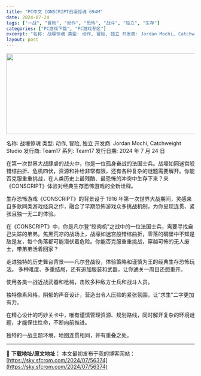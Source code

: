 ```yaml
---
title: "PC中文 CONSCRIPT战壕惊魂 694M"
date: 2024-07-24
tags: ["一战", "冒险", "动作", "恐怖", "战斗", "独立", "生存"]
categories: ["PC游戏下载", "PC游戏专区"]
excerpt: "名称: 战壕惊魂 类型: 动作, 冒险, 独立 开发商: Jordan Mochi, Catchweight Studio 发行商: Team17 系列: Team17 发行日期: 2024 年 7 月 24 日 在第一次世界大战肆虐的战火中，你是一位孤身奋战的法国士兵。战壕如同迷宫般错综曲折、危机&hellip;"
layout: post
---
```


<img class="aligncenter size-full wp-image-56375" src="https://sky.sfcrom.com/wp-content/uploads/2024/07/2024072407343239.webp" alt="" width="660" height="215" />

名称: 战壕惊魂
类型: 动作, 冒险, 独立
开发商: Jordan Mochi, Catchweight Studio
发行商: Team17
系列: Team17
发行日期: 2024 年 7 月 24 日

在第一次世界大战肆虐的战火中，你是一位孤身奋战的法国士兵。战壕如同迷宫般错综曲折、危机四伏，资源和补给非常有限，还有各种复杂的谜题需要解开。你能否克服重重挑战，在人类历史上最残酷、最恐怖的冲突中生存下来？来《CONSCRIPT》体验对经典生存恐怖游戏的全新诠释。

生存恐怖游戏《CONSCRIPT》的背景设于 1916 年第一次世界大战期间，灵感来自多款同类游戏经典之作，融合了早期恐怖游戏众多挑战机制，为你呈现连贯、紧张且独一无二的体验。

在《CONSCRIPT》中，你是凡尔登“绞肉机”之战中的一位法国士兵，需要寻找自己失踪的弟弟。焦黑荒凉的战场上，战壕如迷宫般错综曲折，零落的碉堡中不知是敌是友，每个角落都可能潜伏着危险。你能否克服重重挑战，穿越可怖的无人废土，带弟弟活着回家？

走进独特的历史舞台背景——凡尔登战役，体验策略和谨慎为王的经典生存恐怖玩法。
多种难度、多重结局，还有追加服装和武器，让你通关一周目还想重开。

使用各类一战近战武器和枪械，击败多种敌方士兵和战斗人员。

独特像素风格，阴郁的声音设计，营造出令人压抑的紧张氛围，让“求生”二字更加有力。

在精心设计的巧妙关卡中，唯有谨慎管理资源、规划路线，同时解开复杂的环境谜题，才能保住性命，不断向前推进。

独特的一战主题环境，地图连贯相同，并有重叠之处。

---
📖 **下载地址/原文地址：** 本文最初发布于我的博客网站：[https://sky.sfcrom.com/2024/07/56374](https://sky.sfcrom.com/2024/07/56374)
